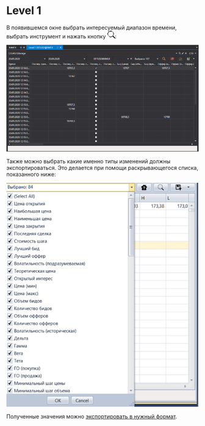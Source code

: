 # Level 1 

В появившемся окне выбрать интересуемый диапазон времени, выбрать инструмент и нажать кнопку ![hydra find](../../../../images/hydra_find.png):

![hydra export level1](../../../../images/hydra_export_level1.png)

Также можно выбрать какие именно типы изменений должны экспортироваться. Это делается при помощи раскрывающегося списка, показанного ниже: 

![hydra export security change selected](../../../../images/hydra_export_security_change_selected.png)

Полученные значения можно [экспортировать в нужный формат](../export_data.md).
